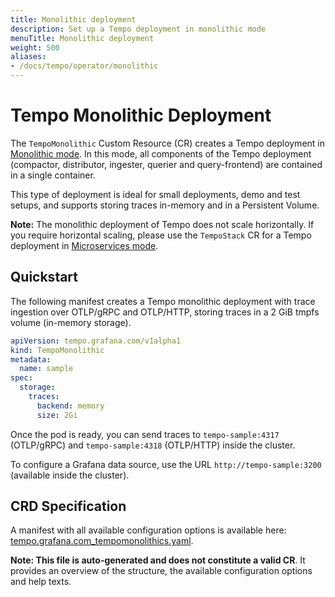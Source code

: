 ```yaml
---
title: Monolithic deployment
description: Set up a Tempo deployment in monolithic mode
menuTitle: Monolithic deployment
weight: 500
aliases:
- /docs/tempo/operator/monolithic
---
```


# Tempo Monolithic Deployment

The `TempoMonolithic` Custom Resource (CR) creates a Tempo deployment in [Monolithic mode](/docs/tempo/latest/setup/deployment/#monolithic-mode).
In this mode, all components of the Tempo deployment (compactor, distributor, ingester, querier and query-frontend) are contained in a single container.

This type of deployment is ideal for small deployments, demo and test setups, and supports storing traces in-memory and in a Persistent Volume.

**Note:** The monolithic deployment of Tempo does not scale horizontally. If you require horizontal scaling, please use the `TempoStack` CR for a Tempo deployment in [Microservices mode](/docs/tempo/latest/setup/deployment/#microservices-mode).

## Quickstart

The following manifest creates a Tempo monolithic deployment with trace ingestion over OTLP/gRPC and OTLP/HTTP, storing traces in a 2 GiB tmpfs volume (in-memory storage).

```yaml
apiVersion: tempo.grafana.com/v1alpha1
kind: TempoMonolithic
metadata:
  name: sample
spec:
  storage:
    traces:
      backend: memory
      size: 2Gi
```

Once the pod is ready, you can send traces to `tempo-sample:4317` (OTLP/gRPC) and `tempo-sample:4318` (OTLP/HTTP) inside the cluster.

To configure a Grafana data source, use the URL `http://tempo-sample:3200` (available inside the cluster).

## CRD Specification
A manifest with all available configuration options is available here: [tempo.grafana.com_tempomonolithics.yaml](https://github.com/grafana/tempo-operator/blob/main/docs/spec/tempo.grafana.com_tempomonolithics.yaml).

**Note: This file is auto-generated and does not constitute a valid CR**.
It provides an overview of the structure, the available configuration options and help texts.
